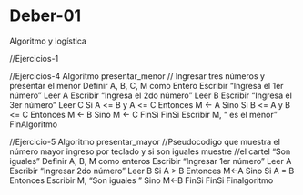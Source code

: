 # Deber-01
Algoritmo y logística

//Ejercicios-1









//Ejercicios-4
Algoritmo presentar_menor
// Ingresar tres números y presentar el menor
Definir A, B, C, M como Entero
Escribir “Ingresa el 1er número”
Leer A
Escribir “Ingresa el 2do número”
Leer B
Escribir “Ingresa el 3er número”
Leer C
Si A <= B y A <= C Entonces
   M <- A
Sino
   Si B <= A y B <= C Entonces
      M <- B
   Sino
      M <- C
   FinSi
FinSi
Escribir M, “ es el menor”
FinAlgoritmo



//Ejercicio-5
Algoritmo presentar_mayor
//Pseudocodigo que muestra el número mayor ingreso por teclado y si son iguales muestre //el cartel “Son iguales”
Definir A, B, M como enteros 
Escribir “Ingresar 1er número”
Leer A
Escribir “Ingresar 2do número”
Leer B
  Si A > B Entonces
    M<-A
  Sino
    Si A = B Entonces
      Escribir  M, “Son iguales ”
    Sino
      M<-B
    FinSi
  FinSi
Finalgoritmo 


